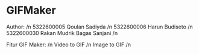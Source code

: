 # GIFMaker

Author: /n
5322600005 Qoulan Sadiyda /n
5322600006 Harun Budiseto /n
5322600030 Rakan Mudrik Bagas Sanjani /n

Fitur GIF Maker: /n
Video to GIF /n
Image to GIF /n
